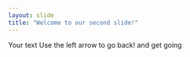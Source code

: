 ```yaml
---
layout: slide
title: "Welcome to our second slide!"
---
```

Your text
Use the left arrow to go back! and get going
